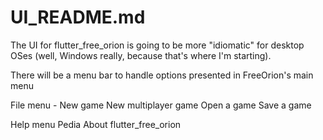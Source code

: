 # UI_README.md

The UI for flutter_free_orion is going to be more "idiomatic" for desktop OSes (well, Windows really,
because that's where I'm starting).

There will be a menu bar to handle options presented in FreeOrion's main menu

File menu -
New game
New multiplayer game
Open a game
Save a game

Help menu
Pedia
About flutter_free_orion